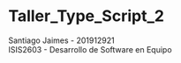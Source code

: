 # Taller_Type_Script_2
Santiago Jaimes - 201912921<br>
ISIS2603 - Desarrollo de Software en Equipo<br><br>
